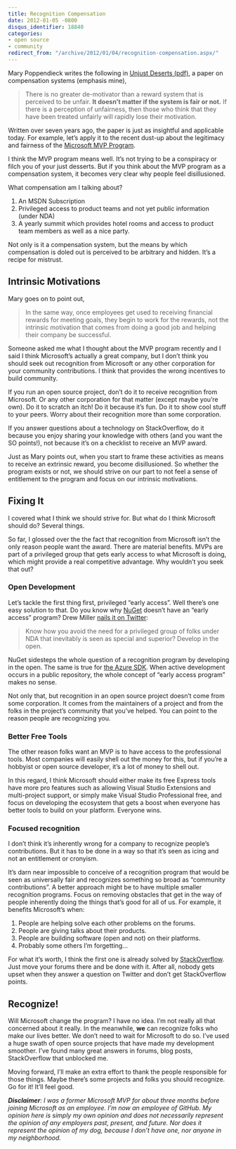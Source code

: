 ```yaml
---
title: Recognition Compensation
date: 2012-01-05 -0800
disqus_identifier: 18840
categories:
- open source
- community
redirect_from: "/archive/2012/01/04/recognition-compensation.aspx/"
---
```


Mary Poppendieck writes the following in [Unjust Deserts (pdf)](http://www.poppendieck.com/pdfs/Compensation.pdf "Poppendieck paper on compensation"), a paper on compensation systems (emphasis mine),

> There is no greater de-motivator than a reward system that is
> perceived to be unfair. **It doesn’t matter if the system is fair or
> not.** If there is a perception of unfairness, then those who think
> that they have been treated unfairly will rapidly lose
> their motivation.

Written over seven years ago, the paper is just as insightful and applicable today. For example, let’s apply it to the recent dust-up
about the legitimacy and fairness of the [Microsoft MVP Program](http://mvp.support.microsoft.com/ "Microsoft MVP Program").

I think the MVP program means well. It’s not trying to be a conspiracy or filch you of your just desserts. But if you think about the MVP program as a compensation system, it becomes very clear why people feel disillusioned.

What compensation am I talking about?

1.  An MSDN Subscription
2.  Privileged access to product teams and not yet public information
    (under NDA)
3.  A yearly summit which provides hotel rooms and access to product
    team members as well as a nice party.

Not only is it a compensation system, but the means by which compensation is doled out is perceived to be arbitrary and hidden. It’s
a recipe for mistrust.

Intrinsic Motivations
---------------------

Mary goes on to point out,

> In the same way, once employees get used to receiving financial
> rewards for meeting goals, they begin to work for the rewards, not the
> intrinsic motivation that comes from doing a good job and helping
> their company be successful.

Someone asked me what I thought about the MVP program recently and I said I think Microsoft’s actually a great company, but I don’t think you should seek out recognition from Microsoft or any other corporation for your community contributions. I think that provides the wrong incentives to build community.

If you run an open source project, don’t do it to receive recognition from Microsoft. Or any other corporation for that matter (except maybe you’re own). Do it to scratch an itch! Do it because it’s fun. Do it to show cool stuff to your peers. Worry about their recognition more than some corporation.

If you answer questions about a technology on StackOverflow, do it because you enjoy sharing your knowledge with others (and you want the SO points!), not because it’s on a checklist to receive an MVP award.

Just as Mary points out, when you start to frame these activities as means to receive an extrinsic reward, you become disillusioned. So
whether the program exists or not, we should strive on our part to not feel a sense of entitlement to the program and focus on our intrinsic motivations.

Fixing It
---------

I covered what I think we should strive for. But what do I think Microsoft should do? Several things.

So far, I glossed over the the fact that recognition from Microsoft isn’t the only reason people want the award. There are material
benefits. MVPs are part of a privileged group that gets early access to what Microsoft is doing, which might provide a real competitive
advantage. Why wouldn’t you seek that out?

### Open Development

Let’s tackle the first thing first, privileged “early access”. Well there’s one easy solution to that. Do you know why
[NuGet](http://nuget.org/ "NuGet") doesn’t have an “early access” program? Drew Miller [nails it on Twitter](https://twitter.com/#!/anglicangeek/status/154972618167033856 "Drew tweet"):

> Know how you avoid the need for a privileged group of folks under NDA
> that inevitably is seen as special and superior? Develop in the open.

NuGet sidesteps the whole question of a recognition program by developing in the open. The same is true for [the Azure
SDK](https://github.com/blog/1010-azure-on-github "Azure SDK"). When active development occurs in a public repository, the whole concept of “early access program” makes no sense.

Not only that, but recognition in an open source project doesn’t come from some corporation. It comes from the maintainers of a project and from the folks in the project’s community that you’ve helped. You can
point to the reason people are recognizing you.

### Better Free Tools

The other reason folks want an MVP is to have access to the professional tools. Most companies will easily shell out the money for this, but if you’re a hobbyist or open source developer, it’s a lot of money to shell
out.

In this regard, I think Microsoft should either make its free Express tools have more pro features such as allowing Visual Studio Extensions and multi-project support, or simply make Visual Studio Professional free, and focus on developing the ecosystem that gets a boost when everyone has better tools to build on your platform. Everyone wins.

### Focused recognition

I don’t think it’s inherently wrong for a company to recognize people’s contributions. But it has to be done in a way so that it’s seen as icing and not an entitlement or cronyism.

It’s darn near impossible to conceive of a recognition program that would be seen as universally fair and recognizes something so broad as “community contributions”. A better approach might be to have multiple smaller recognition programs. Focus on removing obstacles that get in the way of people inherently doing the things that’s good for all of us. For example, it benefits Microsoft’s when:

1.  People are helping solve each other problems on the forums.
2.  People are giving talks about their products.
3.  People are building software (open and not) on their platforms.
4.  Probably some others I’m forgetting…

For what it’s worth, I think the first one is already solved by [StackOverflow](http://stackoverflow.com/ "StackOverflow"). Just move
your forums there and be done with it. After all, nobody gets upset when they answer a question on Twitter and don’t get StackOverflow points.

Recognize!
----------

Will Microsoft change the program? I have no idea. I’m not really all that concerned about it really. In the meanwhile, **we** can recognize folks who make our lives better. We don’t need to wait for Microsoft to do so. I’ve used a huge swath of open source projects that have made my development smoother. I’ve found many great answers in forums, blog
posts, StackOverflow that unblocked me.

Moving forward, I’ll make an extra effort to thank the people responsible for those things. Maybe there’s some projects and folks you
should recognize. Go for it! It’ll feel good.

***Disclaimer**: I was a former Microsoft MVP for about three months before joining Microsoft as an employee. I’m now an employee of GitHub. My opinion here is simply my own opinion and does not necessarily represent the opinion of any employers past, present, and future. Nor does it represent the opinion of my dog, because I don’t have one, nor anyone in my neighborhood.*
